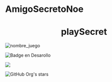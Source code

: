 # AmigoSecretoNoe
<h1 align="center"> playSecret </h1>

![nombre_juego](https://github.com/user-attachments/assets/1053edbb-d989-45a2-b525-0f20ff4521c2)

![Badge en Desarollo](https://img.shields.io/badge/STATUS-EN%20DESAROLLO-green)
<p align="left">
   <img src="https://img.shields.io/badge/STATUS-EN%20DESAROLLO-green">
   </p>

![GitHub Org's stars](https://img.shields.io/github/stars/camilafernanda?style=social)

